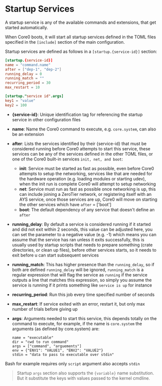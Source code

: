 # Startup Services

A startup service is any of the available commands and extensions, that get started automatically.

When Core0 boots, it will start all startup services defined in the TOML files specified in the `[include]` section of the main configuration.

Startup services are defined as follows in a `[startup.{service-id}]` section:

```toml
[startup.{service-id}]
name = "command.name"
after = ["dep-1", "dep-2"]
running_delay = 0
running_match = ""
recurring_period = 30
max_restart = 10

[startup."service id".args]
key1 = "value"
key2 = 100
```

- **{service-id}**: Unique identification tag for referencing the startup service in other configuration files

- **name**: Name the Core0 command to execute, e.g. `core.system`, can also be an extension

- **after**: Lists the services identified by their {service-id} that must be considered running before Core0 attempts to start this service, these services can be any of the services defined in the other TOML files, or one of the Core0 built-in services `init, net, and boot`:
  - **init**: Service must be started as fast as possible, even before Core0 attempts to setup the networking, services like that are needed for the hardware operation (e.g. loading modules or starting udev), when the init run is complete Core0 will attempt to setup networking
  - **net**: Service must run as fast as possible once networking is up, this can include joining a ZeroTier network, or registering itself with an AYS service, once those services are up, Core0 will move on starting the other services which have `after` = ['boot']
  - **boot**: The default dependency of any service that doesn't define an `after`

- **running_delay**: By default a service is considered running if it started and did not exit within 2 seconds, this value can be adjusted here, you can set the parameter to a negative value (e.g. -1) which means you can assume that the service has ran unless it exits successfully, this is usually used by startup scripts that needs to prepare something (crate directories, or clean up files), before other services starts, so it needs to exit before u can start subsequent services

- **running_match**: This has higher presence than the `running_delay`, so if both are defined `running_delay` will be ignored, `running_match` is a regular expression that will flag the service as `running` if the service outputs a line that matches this expression, so simply you assume the service is running if it prints something like `service is up` for instance

- **recurring_period**: Run this job every time specified number of seconds

- **max_restart**: If service exited with an error, restart it, but only max number of trials before giving up

- **args**: Arguments needed to start this service, this depends totally on the command to execute, for example, if the name is `core.system` the arguments (as defined by core.system) are:
  ```
  name = "executable"
  dir = "cwd to run command"
  args = ["command", "arguements"]
  env = {"ENV1": "VALUE1", "ENV2": "VALUE2"}
  stdin = "data to pass to executable over stdin"
  ```

Bash for example requires only `script` argument also accepts `stdin`

> Startup `args` section also supports the `{variable}` name substitution. But it substitute the keys
with values passed to the kernel cmdline.
